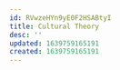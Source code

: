 ```yaml
---
id: RVwzeHYn9yE0F2HSABtyI
title: Cultural Theory
desc: ''
updated: 1639759165191
created: 1639759165191
---
```


